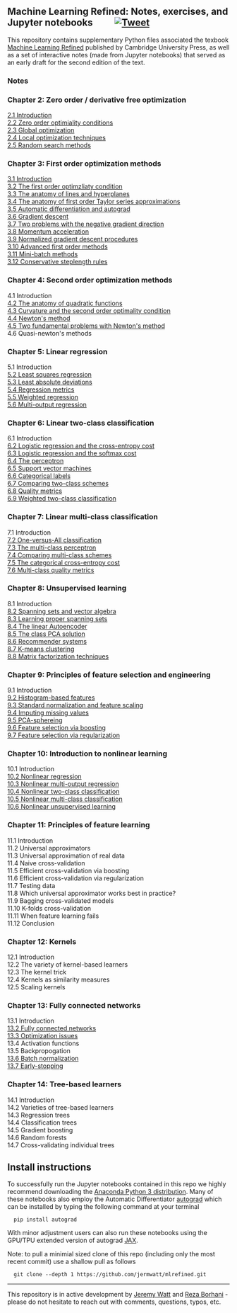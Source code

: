 ## Machine Learning Refined: Notes, exercises, and Jupyter notebooks &nbsp;&nbsp;&nbsp;&nbsp;&nbsp;&nbsp;&nbsp;&nbsp; [![Tweet](https://img.shields.io/twitter/url/http/shields.io.svg?style=social)](https://twitter.com/intent/tweet?text=Machine%20Learning%20Refined:%20notes,%20exercises,%20and%20Jupyter%20notebooks%20&url=https://github.com/jermwatt/mlrefined)

This repository contains supplementary Python files associated the texbook [Machine Learning Refined](http://www.mlrefined.com) published by Cambridge University Press, as well as a set of interactive notes (made from Jupyter notebooks) that served as an early draft for the second edition of the text. 
      
### Notes

### Chapter 2: Zero order / derivative free optimization

[2.1  Introduction](https://jermwatt.github.io/mlrefined/notes/2_Zero_order_methods/2_1_Introduction.html)  
[2.2 Zero order optimiality conditions](https://jermwatt.github.io/mlrefined/notes/2_Zero_order_methods/2_2_Zero.html)  
[2.3 Global optimization](https://jermwatt.github.io/mlrefined/notes/2_Zero_order_methods/2_3_Global.html)    
[2.4 Local optimization techniques](https://jermwatt.github.io/mlrefined/notes/2_Zero_order_methods/2_4_Local.html)   
[2.5 Random search methods](https://jermwatt.github.io/mlrefined/notes/2_Zero_order_methods/2_5_Random.html)
 
### Chapter 3: First order optimization methods

[3.1 Introduction](https://jermwatt.github.io/mlrefined/notes/3_First_order_methods/3_1_Introduction.html)  
[3.2 The first order optimzliaty condition](https://jermwatt.github.io/mlrefined/notes/3_First_order_methods/3_2_First.html)       
[3.3 The anatomy of lines and hyperplanes](https://jermwatt.github.io/mlrefined/notes/3_First_order_methods/3_3_Hyperplane.html)    
[3.4 The anatomy of first order Taylor series approximations](https://jermwatt.github.io/mlrefined/notes/3_First_order_methods/3_4_Tangent.html)     
[3.5 Automatic differentiation and autograd](https://jermwatt.github.io/mlrefined/notes/3_First_order_methods/3_5_Automatic.html)     
[3.6 Gradient descent](https://jermwatt.github.io/mlrefined/notes/3_First_order_methods/3_6_Descent.html)   
[3.7 Two problems with the negative gradient direction](https://jermwatt.github.io/mlrefined/notes/3_First_order_methods/3_7_Problems.html)   
[3.8 Momentum acceleration](https://jermwatt.github.io/mlrefined/notes/3_First_order_methods/3_8_Momentum.html)   
[3.9 Normalized gradient descent procedures](https://jermwatt.github.io/mlrefined/notes/3_First_order_methods/3_9_Normalized.html)   
[3.10 Advanced first order methods](https://jermwatt.github.io/mlrefined/notes/3_First_order_methods/3_10_Advanced.html)   
[3.11 Mini-batch methods](https://jermwatt.github.io/mlrefined/notes/3_First_order_methods/3_11_Minibatch.html)   
[3.12 Conservative steplength rules](https://jermwatt.github.io/mlrefined/notes/3_First_order_methods/3_12_Conservative.html)  

### Chapter 4: Second order optimization methods

4.1  Introduction <br>
[4.2  The anatomy of quadratic functions](https://jermwatt.github.io/mlrefined/notes/4_Second_order_methods/4_2_Quadratic.html)   
[4.3 Curvature and the second order optimality condition](https://jermwatt.github.io/mlrefined/notes/4_Second_order_methods/4_3_Second.html)   
[4.4 Newton's method](https://jermwatt.github.io/mlrefined/notes/4_Second_order_methods/4_4_Newtons.html)   
[4.5 Two fundamental problems with Newton's method](https://jermwatt.github.io/mlrefined/notes/4_Second_order_methods/4_5_Problems.html)   
4.6 Quasi-newton's methods 

### Chapter 5: Linear regression

5.1 Introduction <br>
[5.2 Least squares regression](https://jermwatt.github.io/mlrefined/notes/5_Linear_regression/5_2_Least.html)   
[5.3 Least absolute deviations](https://jermwatt.github.io/mlrefined/notes/5_Linear_regression/5_3_Absolute.html)   
[5.4 Regression metrics](https://jermwatt.github.io/mlrefined/notes/5_Linear_regression/5_4_Metrics.html)   
[5.5 Weighted regression](https://jermwatt.github.io/mlrefined/notes/5_Linear_regression/5_5_Weighted.html)   
[5.6 Multi-output regression](https://jermwatt.github.io/mlrefined/notes/5_Linear_regression/5_6_Multi.html)  

### Chapter 6: Linear two-class classification

6.1 Introduction <br>
[6.2 Logistic regression and the cross-entropy cost](https://jermwatt.github.io/mlrefined/notes/6_Linear_twoclass_classification/6_2_Cross_entropy.html)   
[6.3 Logistic regression and the softmax cost](https://jermwatt.github.io/mlrefined/notes/6_Linear_twoclass_classification/6_3_Softmax.html)   
[6.4 The perceptron](https://jermwatt.github.io/mlrefined/notes/6_Linear_twoclass_classification/6_4_Perceptron.html)   
[6.5 Support vector machines](https://jermwatt.github.io/mlrefined/notes/6_Linear_twoclass_classification/6_5_SVMs.html)   
[6.6 Categorical labels](https://jermwatt.github.io/mlrefined/notes/6_Linear_twoclass_classification/6_6_Categorical.html)   
[6.7 Comparing two-class schemes](https://jermwatt.github.io/mlrefined/notes/6_Linear_twoclass_classification/6_7_Comparison.html)   
[6.8 Quality metrics](https://jermwatt.github.io/mlrefined/notes/6_Linear_twoclass_classification/6_8_Metrics.html)   
[6.9 Weighted two-class classification](https://jermwatt.github.io/mlrefined/notes/6_Linear_twoclass_classification/6_9_Weighted.html)  

### Chapter 7: Linear multi-class classification

7.1 Introduction <br>
[7.2 One-versus-All classification](https://jermwatt.github.io/mlrefined/notes/7_Linear_multiclass_classification/7_2_OvA.html)   
[7.3 The multi-class perceptron](https://jermwatt.github.io/mlrefined/notes/7_Linear_multiclass_classification/7_3_Perceptron.html)   
[7.4 Comparing multi-class schemes](https://jermwatt.github.io/mlrefined/notes/7_Linear_multiclass_classification/7_4_Comparison.html)   
[7.5 The categorical cross-entropy cost](https://jermwatt.github.io/mlrefined/notes/7_Linear_multiclass_classification/7_5_Categorical.html)   
[7.6 Multi-class quality metrics](https://jermwatt.github.io/mlrefined/notes/7_Linear_multiclass_classification/7_6_Metrics.html)  


### Chapter 8: Unsupervised learning

8.1 Introduction <br>
[8.2 Spanning sets and vector algebra](https://jermwatt.github.io/mlrefined/notes/8_Linear_unsupervised_learning/8_2_Spanning.html)   
[8.3 Learning proper spanning sets](https://jermwatt.github.io/mlrefined/notes/8_Linear_unsupervised_learning/8_3_PCA.html)   
[8.4 The linear Autoencoder](https://jermwatt.github.io/mlrefined/notes/8_Linear_unsupervised_learning/8_4_Autoencoder.html)   
[8.5 The class PCA solution](https://jermwatt.github.io/mlrefined/notes/8_Linear_unsupervised_learning/8_5_Classic.html)   
[8.6 Recommender systems](https://jermwatt.github.io/mlrefined/notes/8_Linear_unsupervised_learning/8_6_Recommender.html)  
[8.7 K-means clustering](https://jermwatt.github.io/mlrefined/notes/8_Linear_unsupervised_learning/8_7_Kmeans.html)   
[8.8 Matrix factorization techniques](https://jermwatt.github.io/mlrefined/notes/8_Linear_unsupervised_learning/8_8_Factorization.html)  

### Chapter 9: Principles of feature selection and engineering

9.1 Introduction <br>
[9.2 Histogram-based features](https://jermwatt.github.io/mlrefined/notes/9_Feature_engineer_select/9_2_Histogram.html)   
[9.3 Standard normalization and feature scaling](https://jermwatt.github.io/mlrefined/notes/9_Feature_engineer_select/9_3_Scaling.html)   
[9.4 Imputing missing values](https://jermwatt.github.io/mlrefined/notes/9_Feature_engineer_select/9_4_Cleaning.html)   
[9.5 PCA-sphereing](https://jermwatt.github.io/mlrefined/notes/9_Feature_engineer_select/9_5_PCA_sphereing.html)   
[9.6 Feature selection via boosting](https://jermwatt.github.io/mlrefined/notes/9_Feature_engineer_select/9_6_Boosting.html)   
[9.7 Feature selection via regularization](https://jermwatt.github.io/mlrefined/notes/9_Feature_engineer_select/9_7_Regularization.html)  

### Chapter 10: Introduction to nonlinear learning

10.1 Introduction <br>
[10.2 Nonlinear regression](https://jermwatt.github.io/mlrefined/notes/10_Nonlinear_intro/10_2_Regression.html)  
[10.3 Nonlinear multi-output regression](https://jermwatt.github.io/mlrefined/notes/10_Nonlinear_intro/10_3_MultReg.html)  
[10.4 Nonlinear two-class classification](https://jermwatt.github.io/mlrefined/notes/10_Nonlinear_intro/10_4_Twoclass.html)  
[10.5 Nonlinear multi-class classification](https://jermwatt.github.io/mlrefined/notes/10_Nonlinear_intro/10_5_Multiclass.html)  
[10.6 Nonlinear unsupervised learning](https://jermwatt.github.io/mlrefined/notes/10_Nonlinear_intro/10_6_Unsupervised.html)  

### Chapter 11: Principles of feature learning

11.1 Introduction <br>
11.2 Universal approximators <br>
11.3 Universal approximation of real data  <br>
11.4 Naive cross-validation  <br>
11.5 Efficient cross-validation via boosting  <br>
11.6 Efficient cross-validation via regularization  <br>
11.7 Testing data <br>
11.8 Which universal approximator works best in practice? <br>
11.9 Bagging cross-validated models <br>
11.10 K-folds cross-validation <br>
11.11 When feature learning fails <br>
11.12 Conclusion <br>

### Chapter 12: Kernels

12.1 Introduction <br>
12.2 The variety of kernel-based learners <br>
12.3 The kernel trick  <br>
12.4 Kernels as similarity measures<br> 
12.5 Scaling kernels <br>
  
### Chapter 13: Fully connected networks

13.1 Introduction <br>
[13.2 Fully connected networks](https://jermwatt.github.io/mlrefined/notes/13_Multilayer_perceptrons/13_2_Multi_layer_perceptrons.html)  
[13.3 Optimization issues](https://jermwatt.github.io/mlrefined/notes/13_Multilayer_perceptrons/13_3_Optimization.html)  
13.4 Activation functions  
13.5 Backpropogation  
[13.6 Batch normalization](https://jermwatt.github.io/mlrefined/notes/13_Multilayer_perceptrons/13_6_Batch_normalization.html)  
[13.7 Early-stopping](https://jermwatt.github.io/mlrefined/notes/13_Multilayer_perceptrons/13_7_early_stopping.html)  

### Chapter 14: Tree-based learners

14.1 Introduction <br>
14.2 Varieties of tree-based learners <br>
14.3 Regression trees  <br>
14.4 Classification trees  <br>
14.5 Gradient boosting  <br>
14.6 Random forests  <br>
14.7 Cross-validating individual trees  <br>


## Install instructions
To successfully run the Jupyter notebooks contained in this repo we highly recommend downloading the [Anaconda Python 3 distribution](https://www.anaconda.com/download/#macos).  Many of these notebooks also employ the Automatic Differentiator [autograd](https://github.com/HIPS/autograd) which can be installed by typing the following command at your terminal
      
      pip install autograd
      
With minor adjustment users can also run these notebooks using the GPU/TPU extended version of autograd  [JAX](https://github.com/google/jax).

Note: to pull a minimial sized clone of this repo (including only the most recent commit) use a shallow pull as follows
      
      git clone --depth 1 https://github.com/jermwatt/mlrefined.git

--- 
This repository is in active development by [Jeremy Watt](mailto:jeremy@dgsix.com) and [Reza Borhani](mailto:reza@dgsix.com) - please do not hesitate to reach out with comments, questions, typos, etc.
